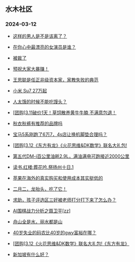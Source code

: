 ## 水木社区 
### 2024-03-12

+ [这样的男人是不是该离了？](https://www.mysmth.net/nForum/article/FamilyLife/1766618753)

+ [在你心中最漂亮的女演员是谁？](https://www.mysmth.net/nForum/article/MyFamily/248770)

+ [被裁了](https://www.mysmth.net/nForum/article/WorkingLife/5456)

+ [预祝大家大暴赚！](https://www.mysmth.net/nForum/article/Stock/10811621)

+ [王思聪是任正非级资本家，家教失败的典范](https://www.mysmth.net/nForum/article/ChildEducation/2360369)

+ [小米 Su7 27万起](https://www.mysmth.net/nForum/article/GreenAuto/1498994)

+ [人太饿的时候不能吃馒头？](https://www.mysmth.net/nForum/article/Food/1704889)

+ [[团购]3.11破价1天！草饲散养黄牛牛腩 不满意包退！](https://www.mysmth.net/nForum/article/ADAgent_TG/1318484)

+ [秋衣秋裤有推荐的品牌吗](https://www.mysmth.net/nForum/article/CouponsLife/4480049)

+ [宝马5系刚跑了6万7，4s店让换机脚垫合理吗？](https://www.mysmth.net/nForum/article/AutoWorld/1944789166)

+ [[团购]3.12《东方有龙》《火花思维&DK数学》联名大礼包!](https://www.mysmth.net/nForum/article/ADAgent_TG/1318570)

+ [第五代DM-i百公里油耗2.9L，满油满电可跑接近2000公里](https://www.mysmth.net/nForum/article/GreenAuto/1500224)

+ [读书.红楼:葬花吟.祭扬州十日.1](https://www.mysmth.net/nForum/article/StoneStory/297823)

+ [苹果在海外的真实购买和使用成本其实挺低的](https://www.mysmth.net/nForum/article/FamilyLife/1766620226)

+ [二月二，龙抬头，吃了它！](https://www.mysmth.net/nForum/article/Single/4590141)

+ [求助，孩子评选区三好被老师打分打下来了怎么办？](https://www.mysmth.net/nForum/article/ChildEducation/2360786)

+ [AI围棋战力分析之聂卫平[zz]](https://www.mysmth.net/nForum/article/Weiqi/677476)

+ [舟山全是水，丽水都是山](https://www.mysmth.net/nForum/article/Geography/577329)

+ [40岁失业的码农比40岁的gwy富裕在哪？](https://www.mysmth.net/nForum/article/WorkingLife/6040)

+ [[团购]3.12《火花思维&DK数学》联名大礼包!《东方有龙》](https://www.mysmth.net/nForum/article/ADAgent_TG/1318570)

+ [新加坡有什么好？](https://www.mysmth.net/nForum/article/OurEstate/2918898)

